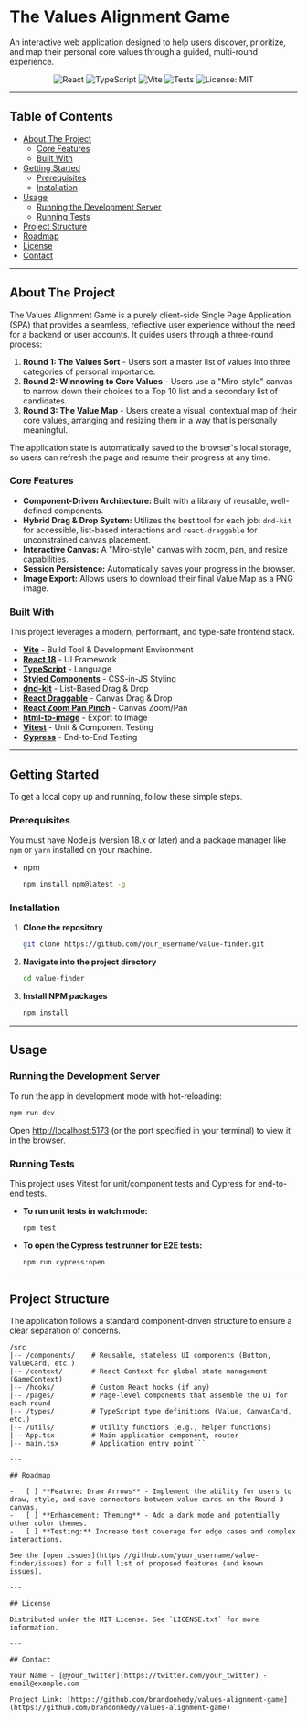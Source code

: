 # The Values Alignment Game

An interactive web application designed to help users discover, prioritize, and map their personal core values through a guided, multi-round experience.

<!-- Optional: Add a GIF of the application in action here. It's the best way to showcase the project. -->
<!-- ![Values Alignment Game Demo](./docs/demo.gif) -->
<p align="center">
  <img src="https://img.shields.io/badge/React-18-blue?logo=react" alt="React">
  <img src="https://img.shields.io/badge/TypeScript-5-blue?logo=typescript" alt="TypeScript">
  <img src="https://img.shields.io/badge/Vite-5-blue?logo=vite" alt="Vite">
  <img src="https://img.shields.io/badge/Tests-Passing-brightgreen?logo=vitest" alt="Tests">
  <img src="https://img.shields.io/badge/License-MIT-yellow.svg" alt="License: MIT">
</p>

---

## Table of Contents

- [About The Project](#about-the-project)
  - [Core Features](#core-features)
  - [Built With](#built-with)
- [Getting Started](#getting-started)
  - [Prerequisites](#prerequisites)
  - [Installation](#installation)
- [Usage](#usage)
  - [Running the Development Server](#running-the-development-server)
  - [Running Tests](#running-tests)
- [Project Structure](#project-structure)
- [Roadmap](#roadmap)
- [License](#license)
- [Contact](#contact)

---

## About The Project

The Values Alignment Game is a purely client-side Single Page Application (SPA) that provides a seamless, reflective user experience without the need for a backend or user accounts. It guides users through a three-round process:

1.  **Round 1: The Values Sort** - Users sort a master list of values into three categories of personal importance.
2.  **Round 2: Winnowing to Core Values** - Users use a "Miro-style" canvas to narrow down their choices to a Top 10 list and a secondary list of candidates.
3.  **Round 3: The Value Map** - Users create a visual, contextual map of their core values, arranging and resizing them in a way that is personally meaningful.

The application state is automatically saved to the browser's local storage, so users can refresh the page and resume their progress at any time.

### Core Features

-   **Component-Driven Architecture:** Built with a library of reusable, well-defined components.
-   **Hybrid Drag & Drop System:** Utilizes the best tool for each job: `dnd-kit` for accessible, list-based interactions and `react-draggable` for unconstrained canvas placement.
-   **Interactive Canvas:** A "Miro-style" canvas with zoom, pan, and resize capabilities.
-   **Session Persistence:** Automatically saves your progress in the browser.
-   **Image Export:** Allows users to download their final Value Map as a PNG image.

### Built With

This project leverages a modern, performant, and type-safe frontend stack.

-   **[Vite](https://vitejs.dev/)** - Build Tool & Development Environment
-   **[React 18](https://reactjs.org/)** - UI Framework
-   **[TypeScript](https://www.typescriptlang.org/)** - Language
-   **[Styled Components](https://styled-components.com/)** - CSS-in-JS Styling
-   **[dnd-kit](https://dndkit.com/)** - List-Based Drag & Drop
-   **[React Draggable](https://github.com/react-grid-layout/react-draggable)** - Canvas Drag & Drop
-   **[React Zoom Pan Pinch](https://github.com/prc5/react-zoom-pan-pinch)** - Canvas Zoom/Pan
-   **[html-to-image](https://github.com/bubkoo/html-to-image)** - Export to Image
-   **[Vitest](https://vitest.dev/)** - Unit & Component Testing
-   **[Cypress](https://www.cypress.io/)** - End-to-End Testing

---

## Getting Started

To get a local copy up and running, follow these simple steps.

### Prerequisites

You must have Node.js (version 18.x or later) and a package manager like `npm` or `yarn` installed on your machine.

-   npm
    ```sh
    npm install npm@latest -g
    ```

### Installation

1.  **Clone the repository**
    ```sh
    git clone https://github.com/your_username/value-finder.git
    ```
2.  **Navigate into the project directory**
    ```sh
    cd value-finder
    ```
3.  **Install NPM packages**
    ```sh
    npm install
    ```

---

## Usage

### Running the Development Server

To run the app in development mode with hot-reloading:

```sh
npm run dev
```

Open [http://localhost:5173](http://localhost:5173) (or the port specified in your terminal) to view it in the browser.

### Running Tests

This project uses Vitest for unit/component tests and Cypress for end-to-end tests.

-   **To run unit tests in watch mode:**
    ```sh
    npm test
    ```
-   **To open the Cypress test runner for E2E tests:**
    ```sh
    npm run cypress:open
    ```

---

## Project Structure

The application follows a standard component-driven structure to ensure a clear separation of concerns.

```
/src
|-- /components/    # Reusable, stateless UI components (Button, ValueCard, etc.)
|-- /context/       # React Context for global state management (GameContext)
|-- /hooks/         # Custom React hooks (if any)
|-- /pages/         # Page-level components that assemble the UI for each round
|-- /types/         # TypeScript type definitions (Value, CanvasCard, etc.)
|-- /utils/         # Utility functions (e.g., helper functions)
|-- App.tsx         # Main application component, router
|-- main.tsx        # Application entry point```

---

## Roadmap

-   [ ] **Feature: Draw Arrows** - Implement the ability for users to draw, style, and save connectors between value cards on the Round 3 canvas.
-   [ ] **Enhancement: Theming** - Add a dark mode and potentially other color themes.
-   [ ] **Testing:** Increase test coverage for edge cases and complex interactions.

See the [open issues](https://github.com/your_username/value-finder/issues) for a full list of proposed features (and known issues).

---

## License

Distributed under the MIT License. See `LICENSE.txt` for more information.

---

## Contact

Your Name - [@your_twitter](https://twitter.com/your_twitter) - email@example.com

Project Link: [https://github.com/brandonhedy/values-alignment-game](https://github.com/brandonhedy/values-alignment-game)
```